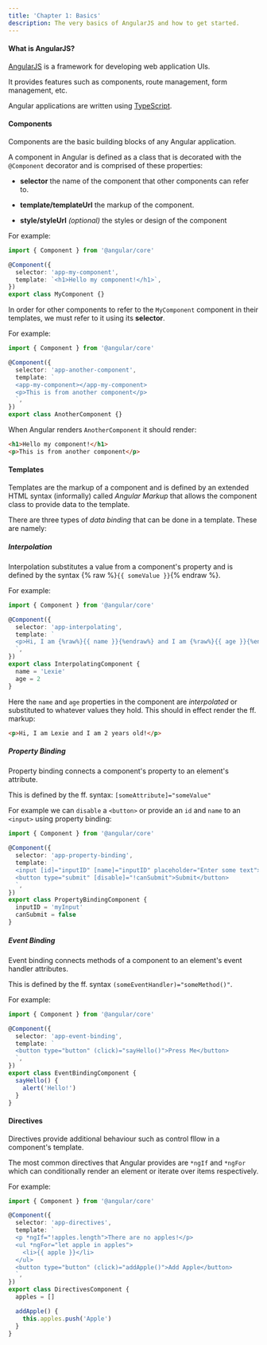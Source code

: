 ```yaml
---
title: 'Chapter 1: Basics'
description: The very basics of AngularJS and how to get started.
---
```


#### What is AngularJS?

[AngularJS](https://angular.io/) is a framework for developing web application UIs.

It provides features such as components, route management, 
form management, etc.

Angular applications are written using [TypeScript](https://www.typescriptlang.org/).

#### Components

Components are the basic building blocks of any Angular application. 

A component in Angular is defined as a class that is decorated with 
the `@Component` decorator and is comprised of these properties:

* **selector** the name of the component that other components can refer to.

* **template/templateUrl** the markup of the component.

* **style/styleUrl** *(optional)* the styles or design of the component

For example:

```ts
import { Component } from '@angular/core'

@Component({
  selector: 'app-my-component',
  template: `<h1>Hello my component!</h1>`,
})
export class MyComponent {}
```

In order for other components to refer to the `MyComponent` component in 
their templates, we must refer to it using its **selector**.

For example:

```ts
import { Component } from '@angular/core'

@Component({
  selector: 'app-another-component',
  template: `
  <app-my-component></app-my-component>
  <p>This is from another component</p>
  `,
})
export class AnotherComponent {}
```

When Angular renders `AnotherComponent` it should render:

```html
<h1>Hello my component!</h1>
<p>This is from another component</p>
```

#### Templates

Templates are the markup of a component and is defined by 
an extended HTML syntax (informally) called *Angular Markup* 
that allows the component class to provide data to the 
template.

There are three types of _data binding_ that can be done in a
template. These are namely:

##### Interpolation

Interpolation substitutes a value from a component's property
and is defined by the syntax {% raw %}`{{ someValue }}`{% endraw %}.

For example:

```ts
import { Component } from '@angular/core'

@Component({
  selector: 'app-interpolating',
  template: `
  <p>Hi, I am {%raw%}{{ name }}{%endraw%} and I am {%raw%}{{ age }}{%endraw%} years old!</p>
  `,
})
export class InterpolatingComponent {
  name = 'Lexie'
  age = 2
}
```

Here the `name` and `age` properties in the component are _interpolated_ 
or substituted to whatever values they hold. This should in effect 
render the ff. markup:

```html
<p>Hi, I am Lexie and I am 2 years old!</p>
```

##### Property Binding

Property binding connects a component's property to an element's 
attribute.

This is defined by the ff. syntax: `[someAttribute]="someValue"`

For example we can `disable` a `<button>` or provide an `id` and 
`name` to an `<input>` using property binding:

```ts
import { Component } from '@angular/core'

@Component({
  selector: 'app-property-binding',
  template: `
  <input [id]="inputID" [name]="inputID" placeholder="Enter some text">
  <button type="submit" [disable]="!canSubmit">Submit</button>
  `,
})
export class PropertyBindingComponent {
  inputID = 'myInput'
  canSubmit = false
}
```

##### Event Binding

Event binding connects methods of a component to an element's event 
handler attributes.

This is defined by the ff. syntax `(someEventHandler)="someMethod()"`.

For example:

```ts
import { Component } from '@angular/core'

@Component({
  selector: 'app-event-binding',
  template: `
  <button type="button" (click)="sayHello()">Press Me</button>
  `,
})
export class EventBindingComponent {
  sayHello() {
    alert('Hello!')
  }
}
```

#### Directives

Directives provide additional behaviour such as control fllow in a 
component's template.

The most common directives that Angular provides are `*ngIf` and 
`*ngFor` which can conditionally render an element or iterate 
over items respectively.

For example:

```ts
import { Component } from '@angular/core'

@Component({
  selector: 'app-directives',
  template: `
  <p *ngIf="!apples.length">There are no apples!</p>
  <ul *ngFor="let apple in apples">
    <li>{{ apple }}</li>
  </ul>
  <button type="button" (click)="addApple()">Add Apple</button>
  `,
})
export class DirectivesComponent {
  apples = []

  addApple() {
    this.apples.push('Apple')
  }
}
```
